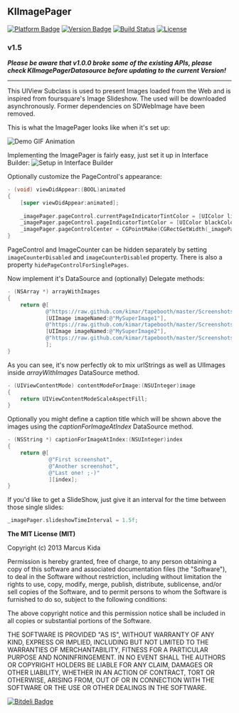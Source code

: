 ## KIImagePager 

[![Platform Badge](https://cocoapod-badges.herokuapp.com/p/KIImagePager/badge.png)](https://cocoapod-badges.herokuapp.com/p/KIImagePager/badge.png) [![Version Badge](https://cocoapod-badges.herokuapp.com/v/KIImagePager/badge.png)](https://cocoapod-badges.herokuapp.com/v/KIImagePager/badge.png) [![Build Status](https://travis-ci.org/kimar/KIImagePager.png)](https://travis-ci.org/kimar/KIImagePager) [![License](https://go-shields.herokuapp.com/license-MIT-blue.png)](http://opensource.org/licenses/MIT)


### v1.5
***Please be aware that v1.0.0 broke some of the existing APIs, please check KIImagePagerDatasource before updating to the current Version!***

---

This UIView Subclass is used to present Images loaded from the Web and is inspired from foursquare's Image Slideshow. The used will be downloaded asynchronously. Former dependencies on SDWebImage have been removed.

This is what the ImagePager looks like when it's set up:

![Demo GIF Animation](http://kimar.github.io/screenshots/kiimagepager/demo.gif)

Implementing the ImagePager is fairly easy, just set it up in Interface Builder:
![Setup in Interface Builder](http://kimar.github.io/screenshots/kiimagepager/ibsetup_xcode5.png)

Optionally customize the PageControl's appearance:

```objective-c
- (void) viewDidAppear:(BOOL)animated
{
    [super viewDidAppear:animated];
    
    _imagePager.pageControl.currentPageIndicatorTintColor = [UIColor lightGrayColor];
    _imagePager.pageControl.pageIndicatorTintColor = [UIColor blackColor];
    _imagePager.pageControlCenter = CGPointMake(CGRectGetWidth(_imagePager.frame) / 2, CGRectGetHeight(_imagePager.frame) - 42);
}
```

PageControl and ImageCounter can be hidden separately by setting ``imageCounterDisabled`` and ``imageCounterDisabled`` property. There is also a property ``hidePageControlForSinglePages``.

Now implement it's DataSource and (optionally) Delegate methods:

```objective-c
- (NSArray *) arrayWithImages
{
    return @[
            @"https://raw.github.com/kimar/tapebooth/master/Screenshots/Screen1.png",
            [UIImage imageNamed:@"MySuperImage1"],
            @"https://raw.github.com/kimar/tapebooth/master/Screenshots/Screen2.png",
            [UIImage imageNamed:@"MySuperImage2"],
            @"https://raw.github.com/kimar/tapebooth/master/Screenshots/Screen3.png"
            ];
}
```

As you can see, it's now perfectly ok to mix urlStrings as well as UIImages inside *arrayWithImages* DataSource method.

```objective-c
- (UIViewContentMode) contentModeForImage:(NSUInteger)image
{
    return UIViewContentModeScaleAspectFill;
}
```

Optionally you might define a caption title which will be shown above the images using the *captionForImageAtIndex* DataSource method.
```objective-c
- (NSString *) captionForImageAtIndex:(NSUInteger)index
{
    return @[
             @"First screenshot",
             @"Another screenshot",
             @"Last one! ;-)"
             ][index];
}
```

If you'd like to get a SlideShow, just give it an interval for the time between those single slides:
```objective-c
_imagePager.slideshowTimeInterval = 1.5f;
```


**The MIT License (MIT)**

Copyright (c) 2013 Marcus Kida

Permission is hereby granted, free of charge, to any person obtaining a copy of this software and associated documentation files (the "Software"), to deal in the Software without restriction, including without limitation the rights to use, copy, modify, merge, publish, distribute, sublicense, and/or sell copies of the Software, and to permit persons to whom the Software is furnished to do so, subject to the following conditions:

The above copyright notice and this permission notice shall be included in all copies or substantial portions of the Software.

THE SOFTWARE IS PROVIDED "AS IS", WITHOUT WARRANTY OF ANY KIND, EXPRESS OR IMPLIED, INCLUDING BUT NOT LIMITED TO THE WARRANTIES OF MERCHANTABILITY, FITNESS FOR A PARTICULAR PURPOSE AND NONINFRINGEMENT. IN NO EVENT SHALL THE AUTHORS OR COPYRIGHT HOLDERS BE LIABLE FOR ANY CLAIM, DAMAGES OR OTHER LIABILITY, WHETHER IN AN ACTION OF CONTRACT, TORT OR OTHERWISE, ARISING FROM, OUT OF OR IN CONNECTION WITH THE SOFTWARE OR THE USE OR OTHER DEALINGS IN THE SOFTWARE.

[![Bitdeli Badge](https://d2weczhvl823v0.cloudfront.net/kimar/kiimagepager/trend.png)](https://bitdeli.com/free "Bitdeli Badge")

